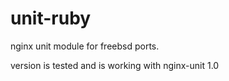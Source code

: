 # unit-ruby

nginx unit module for freebsd ports.

version is tested and is working with nginx-unit 1.0
